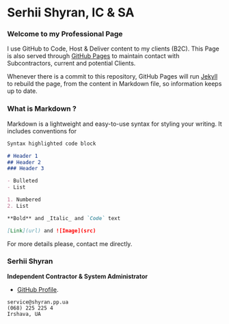 # Serhii Shyran, IC & SA

### Welcome to my Professional Page

I use GitHub to Code, Host & Deliver content to my clients (B2C). 
This Page is also served through [GitHub Pages](https://shyran-systems.github.io/www.shyran.pp.ua/) to maintain contact with Subcontractors, current and potential Clients.

Whenever there is a commit to this repository, GitHub Pages will run [Jekyll](https://jekyllrb.com/) to rebuild the page, from the content in Markdown file, so information keeps up to date.

### What is Markdown ?

Markdown is a lightweight and easy-to-use syntax for styling your writing. It includes conventions for

```markdown
Syntax highlighted code block

# Header 1
## Header 2
### Header 3

- Bulleted
- List

1. Numbered
2. List

**Bold** and _Italic_ and `Code` text

[Link](url) and ![Image](src)
```

For more details please, contact me directly. 

### Serhii Shyran
**Independent Contractor & System Administrator**
- [GitHub Profile](https://github.com/sshyran).
```
service@shyran.pp.ua
(068) 225 225 4
Irshava, UA
```
